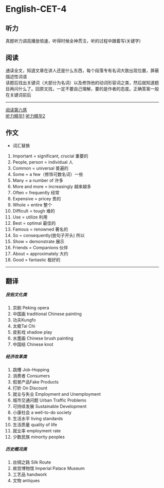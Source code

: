 # English-CET-4
## 听力
真题听力调高播放倍速，听得时候全神贯注，听的过程中跟着写(关键字)
## 阅读
通读全文，知道文章在讲人还是什么东西，每个段落专有名词大致出现位置，屏蔽描述性词语</br>
读题后找出关键词（大部分为名词）以及修饰他的动词形容词之类，然后就知道题目再问什么了。回原文找，一定不要自己理解，要的是作者的态度。正确答案一般在关键词前后

---

[阅读第六感](https://wenwen.sogou.com/z/q701132986.htm)</br>
[听力精华1](https://pic1.zhimg.com/v2-b88d301a4f70f4e4e92aa7ded70d8529_r.jpg)
[听力精华2](https://pic4.zhimg.com/v2-c4a87db9a507d76b90f22bec9f2bbe5e_r.jpg)

## 作文
* 词汇替换
1. Important = significant, crucial 重要的
2. People, person = individual 人
3. Common = universal 普遍的
5. Some = a few（修饰可数名词）一些
6. Many = a number of 许多
7. More and more = increasingly 越来越多
8. Often = frequently 经常
9. Expensive = pricey 贵的
12. Whole = entire 整个
13. Difficult = tough 难的
15. Use = utilize 利用
16. Best = optimal 最佳的
19. Famous = renowned 著名的
20. So = consequently(放句子开头) 所以
21. Show = demonstrate 展示
27. Friends = Companions 伙伴
28. About = approximately 大约
29. Good = fantastic 极好的

---

## 翻译
##### 民俗文化类
1. 京剧 Peking opera
2. 中国画 traditional Chinese painting
3. 功夫Kungfo
4. 太极Tai Chi
5. 皮影戏 shadow play
6. 水墨画 Chinese brush painting
7. 中国结 Chinese knot
##### 经济改革类
1. 跳槽 Job-Hopping
2. 消费者 Consumers
3. 假冒产品Fake Products
4. 打折 On Discount
5. 就业与失业 Employment and Unemployment
6. 城市交通问题 Urban Traffic Problems
7. 可持续发展 Sustainable Development
8. 小康社会 a well-to-do society
9. 生活水平 living standards
10. 生活质量 quality of life
11. 就业率 employment rate
12. 少数民族 minority peoples
##### 历史概况类
1. 丝绸之路 Silk Route
2. 故宫博物馆 Imperial Palace Museum
3. 工艺品 handwork
4. 文物 antiques
